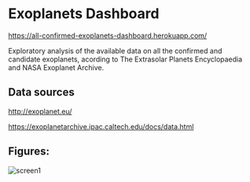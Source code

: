 
# Exoplanets Dashboard

https://all-confirmed-exoplanets-dashboard.herokuapp.com/


Exploratory analysis of the available data on all the confirmed and candidate exoplanets, acording to The Extrasolar
Planets Encyclopaedia and NASA Exoplanet Archive.

## Data sources

http://exoplanet.eu/

https://exoplanetarchive.ipac.caltech.edu/docs/data.html

## Figures:

![screen1](figs/screens/page_1.png)




